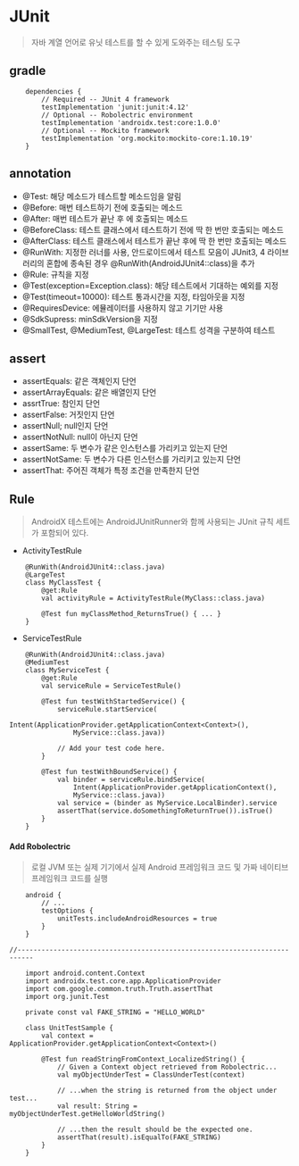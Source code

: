 # JUnit
> 자바 계열 언어로 유닛 테스트를 할 수 있게 도와주는 테스팅 도구

## gradle
```
    dependencies {
        // Required -- JUnit 4 framework
        testImplementation 'junit:junit:4.12'
        // Optional -- Robolectric environment
        testImplementation 'androidx.test:core:1.0.0'
        // Optional -- Mockito framework
        testImplementation 'org.mockito:mockito-core:1.10.19'
    }
```

## annotation
- @Test: 해당 메소드가 테스트할 메소드임을 알림
- @Before: 매번 테스트하기 전에 호출되는 메소드
- @After: 매번 테스트가 끝난 후 에 호출되는 메소드
- @BeforeClass: 테스트 클래스에서 테스트하기 전에 딱 한 번만 호출되는 메소드
- @AfterClass: 테스트 클래스에서 테스트가 끝난 후에 딱 한 번만 호출되는 메소드
- @RunWith: 지정한 러너를 사용, 안드로이드에서 테스트 모음이 JUnit3, 4 라이브러리의 혼합에 종속된 경우 @RunWith(AndroidJUnit4::class)을 추가
- @Rule: 규칙을 지정
- @Test(exception=Exception.class): 해당 테스트에서 기대하는 예외를 지정
- @Test(timeout=10000): 테스트 통과시간을 지정, 타임아웃을 지정
- @RequiresDevice: 에뮬레이터를 사용하지 않고 기기만 사용
- @SdkSupress: minSdkVersion을 지정
- @SmallTest, @MediumTest, @LargeTest: 테스트 성격을 구분하여 테스트

## assert
- assertEquals: 같은 객체인지 단언
- assertArrayEquals: 같은 배열인지 단언
- assrtTrue: 참인지 단언
- assertFalse: 거짓인지 단언
- assertNull; null인지 단언
- assertNotNull: null이 아닌지 단언
- assertSame: 두 변수가 같은 인스턴스를 가리키고 있는지 단언
- assertNotSame: 두 변수가 다른 인스턴스를 가리키고 있는지 단언
- assertThat: 주어진 객체가 특정 조건을 만족한지 단언

## Rule
> AndroidX 테스트에는 AndroidJUnitRunner와 함께 사용되는 JUnit 규칙 세트가 포함되어 있다.

- ActivityTestRule
```
    @RunWith(AndroidJUnit4::class.java)
    @LargeTest
    class MyClassTest {
        @get:Rule
        val activityRule = ActivityTestRule(MyClass::class.java)

        @Test fun myClassMethod_ReturnsTrue() { ... }
    }
```
- ServiceTestRule
```
    @RunWith(AndroidJUnit4::class.java)
    @MediumTest
    class MyServiceTest {
        @get:Rule
        val serviceRule = ServiceTestRule()

        @Test fun testWithStartedService() {
            serviceRule.startService(
                Intent(ApplicationProvider.getApplicationContext<Context>(),
                MyService::class.java))

            // Add your test code here.
        }

        @Test fun testWithBoundService() {
            val binder = serviceRule.bindService(
                Intent(ApplicationProvider.getApplicationContext(),
                MyService::class.java))
            val service = (binder as MyService.LocalBinder).service
            assertThat(service.doSomethingToReturnTrue()).isTrue()
        }
    }
```

#### Add Robolectric
> 로컬 JVM 또는 실제 기기에서 실제 Android 프레임워크 코드 및 가짜 네이티브 프레임워크 코드를 실행
```
    android {
        // ...
        testOptions {
            unitTests.includeAndroidResources = true
        }
    }

//--------------------------------------------------------------------------

    import android.content.Context
    import androidx.test.core.app.ApplicationProvider
    import com.google.common.truth.Truth.assertThat
    import org.junit.Test

    private const val FAKE_STRING = "HELLO_WORLD"

    class UnitTestSample {
        val context = ApplicationProvider.getApplicationContext<Context>()

        @Test fun readStringFromContext_LocalizedString() {
            // Given a Context object retrieved from Robolectric...
            val myObjectUnderTest = ClassUnderTest(context)

            // ...when the string is returned from the object under test...
            val result: String = myObjectUnderTest.getHelloWorldString()

            // ...then the result should be the expected one.
            assertThat(result).isEqualTo(FAKE_STRING)
        }
    }
    
```